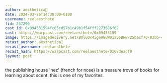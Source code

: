 ```yaml
---
author: aesthetica🎩
date: 2024-03-26T14:38:00+0100
username: reelaesthete
fid: 237290
cast_id: 0x094531594fc65cd57b1c49b1f54fff2273586f62
cast: https://warpcast.com/reelaesthete/0x09453159
image: https://imagedelivery.net/BXluQx4ige9GuW0Ia56BHw/25bacf70-03bb-453a-17e3-285a34293300/original
recast_author: aesthetica🎩
recast_username: reelaesthete
recast_hash: https://warpcast.com/reelaesthete/0x67deacf0
layout: post
---
```

the publishing house 'nez' (french for nose) is a treasure trove of books for learning about scent. this is one of my favorites.  

<img src='https://imagedelivery.net/BXluQx4ige9GuW0Ia56BHw/25bacf70-03bb-453a-17e3-285a34293300/original' alt='' referrerpolicy='no-referrer'/>